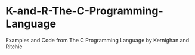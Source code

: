 # K-and-R-The-C-Programming-Language
Examples and Code from The C Programming Language by Kernighan and Ritchie

